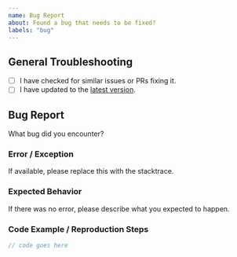 ```yaml
---
name: Bug Report
about: Found a bug that needs to be fixed?
labels: "bug"
---
```


## General Troubleshooting

- [ ] I have checked for similar issues or PRs fixing it.
- [ ] I have updated to the [latest version](https://mvnrepository.com/artifact/com.foursoft.vecmodel).

## Bug Report

What bug did you encounter?

### Error / Exception

If available, please replace this with the stacktrace.

### Expected Behavior

If there was no error, please describe what you expected to happen.

### Code Example / Reproduction Steps

```java
// code goes here
```